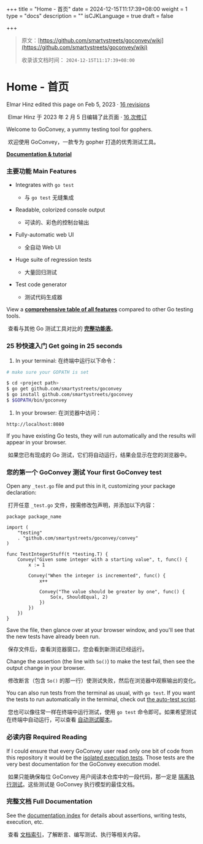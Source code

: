 +++
title = "Home - 首页"
date = 2024-12-15T11:17:39+08:00
weight = 1
type = "docs"
description = ""
isCJKLanguage = true
draft = false

+++

> 原文：[https://github.com/smartystreets/goconvey/wiki](https://github.com/smartystreets/goconvey/wiki)
>
> 收录该文档时间： `2024-12-15T11:17:39+08:00`

# Home - 首页



Elmar Hinz edited this page on Feb 5, 2023 · [16 revisions](https://github.com/smartystreets/goconvey/wiki/Home/_history)

​	Elmar Hinz 于 2023 年 2 月 5 日编辑了此页面 · [16 次修订](https://github.com/smartystreets/goconvey/wiki/Home/_history)

Welcome to GoConvey, a yummy testing tool for gophers.

​	欢迎使用 GoConvey，一款专为 gopher 打造的优秀测试工具。

**[Documentation & tutorial](https://github.com/smartystreets/goconvey/wiki/Documentation)**

### 主要功能 Main Features



- Integrates with `go test`
  - 与 `go test` 无缝集成

- Readable, colorized console output
  - 可读的、彩色的控制台输出

- Fully-automatic web UI
  - 全自动 Web UI

- Huge suite of regression tests
  - 大量回归测试

- Test code generator
  - 测试代码生成器


View a **[comprehensive table of all features](https://github.com/smartystreets/goconvey/wiki/Features-Table)** compared to other Go testing tools.

​	查看与其他 Go 测试工具对比的 **[完整功能表](https://github.com/smartystreets/goconvey/wiki/Features-Table)**。

### 25 秒快速入门 Get going in 25 seconds



1. In your terminal: 在终端中运行以下命令：

```sh
# make sure your GOPATH is set

$ cd <project path>
$ go get github.com/smartystreets/goconvey
$ go install github.com/smartystreets/goconvey
$ $GOPATH/bin/goconvey
```



1. In your browser: 在浏览器中访问：

```
http://localhost:8080
```



If you have existing Go tests, they will run automatically and the results will appear in your browser.

​	如果您已有现成的 Go 测试，它们将自动运行，结果会显示在您的浏览器中。

### 您的第一个 GoConvey 测试 Your first GoConvey test



Open any `_test.go` file and put this in it, customizing your package declaration:

​	打开任意 `_test.go` 文件，按需修改包声明，并添加以下内容：

```
package package_name

import (
	"testing"
	. "github.com/smartystreets/goconvey/convey"
)

func TestIntegerStuff(t *testing.T) {
	Convey("Given some integer with a starting value", t, func() {
		x := 1

		Convey("When the integer is incremented", func() {
			x++

			Convey("The value should be greater by one", func() {
				So(x, ShouldEqual, 2)
			})
		})
	})
}
```



Save the file, then glance over at your browser window, and you'll see that the new tests have already been run.

​	保存文件后，查看浏览器窗口，您会看到新测试已经运行。

Change the assertion (the line with `So()`) to make the test fail, then see the output change in your browser.

​	修改断言（包含 `So()` 的那一行）使测试失败，然后在浏览器中观察输出的变化。

You can also run tests from the terminal as usual, with `go test`. If you want the tests to run automatically in the terminal, check out [the auto-test script](https://github.com/smartystreets/goconvey/wiki/Auto-test).

​	您也可以像往常一样在终端中运行测试，使用 `go test` 命令即可。如果希望测试在终端中自动运行，可以查看 [自动测试脚本](https://github.com/smartystreets/goconvey/wiki/Auto-test)。

### 必读内容 Required Reading



If I could ensure that every GoConvey user read only one bit of code from this repository it would be the [isolated execution tests](https://github.com/smartystreets/goconvey/blob/master/convey/isolated_execution_test.go). Those tests are the very best documentation for the GoConvey execution model.

​	如果只能确保每位 GoConvey 用户阅读本仓库中的一段代码，那一定是 [隔离执行测试](https://github.com/smartystreets/goconvey/blob/master/convey/isolated_execution_test.go)。这些测试是 GoConvey 执行模型的最佳文档。

### 完整文档 Full Documentation



See the [documentation index](https://github.com/smartystreets/goconvey/wiki/Documentation) for details about assertions, writing tests, execution, etc.

​	查看 [文档索引](https://github.com/smartystreets/goconvey/wiki/Documentation)，了解断言、编写测试、执行等相关内容。
